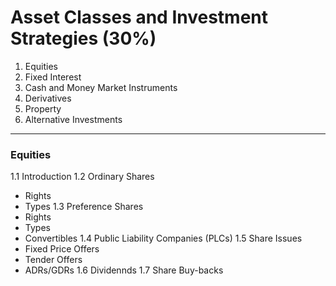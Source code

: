 Asset Classes and Investment Strategies (30%)
=======================================================
1. Equities
2. Fixed Interest
3. Cash and Money Market Instruments
4. Derivatives
5. Property 
6. Alternative Investments

<hr>

### Equities 
1.1 Introduction
1.2 Ordinary Shares
 - Rights
 - Types
1.3 Preference Shares
 - Rights
 - Types 
 - Convertibles
1.4 Public Liability Companies (PLCs)
1.5 Share Issues
 - Fixed Price Offers
 - Tender Offers
 - ADRs/GDRs
1.6 Dividennds
1.7 Share Buy-backs

